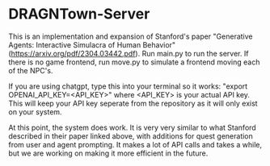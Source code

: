 # DRAGNTown-Server
This is an implementation and expansion of Stanford's paper "Generative Agents: Interactive Simulacra of Human Behavior"(https://arxiv.org/pdf/2304.03442.pdf).
Run main.py to run the server. If there is no game frontend, run move.py to simulate a frontend moving each of the NPC's.

If you are using chatgpt, type this into your terminal so it works: "export OPENAI_API_KEY=<API_KEY>" where <API_KEY> is your actual API key. This will keep your API key seperate from the repository as it will only exist on your system.

At this point, the system does work. It is very very similar to what Stanford described in their paper linked above, with additions for quest generation from user and agent prompting. It makes a lot of API calls and takes a while, but we are working on making it more efficient in the future.
